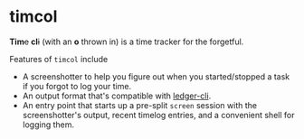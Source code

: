 # timcol

**Tim**~~e~~ **cl**~~i~~ (with an **o** thrown in) is a time tracker for the forgetful.

Features of `timcol` include

* A screenshotter to help you figure out when you started/stopped a task if you forgot to log your time.
* An output format that's compatible with [ledger-cli](https://www.ledger-cli.org).
* An entry point that starts up a pre-split `screen` session with the screenshotter's output, recent timelog entries, and a convenient shell for logging them.
